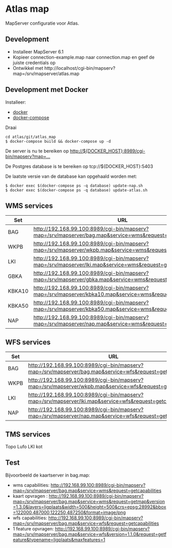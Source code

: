 Atlas map
=========

MapServer configuratie voor Atlas. 


Development
-----------

* Installeer MapServer 6.1
* Kopieer connection-example.map naar connection.map en geef de juiste credentials op
* Ontwikkel met http://localhost/cgi-bin/mapserv?map=/srv/mapserver/atlas.map


Development met Docker
----------------------

Installeer:

* [docker](https://docs.docker.com/index.html)
* [docker-compose](https://docs.docker.com/compose/install/)

Draai

    cd atlas/git/atlas_map
	$ docker-compose build && docker-compose up -d

De server is nu te bereiken op <http://${DOCKER_HOST}:8989/cgi-bin/mapserv?map=...>

De Postgres database is te bereiken op tcp://${DOCKER_HOST}:5403

De laatste versie van de database kan opgehaald worden met:

	$ docker exec $(docker-compose ps -q database) update-nap.sh
	$ docker exec $(docker-compose ps -q database) update-atlas.sh 
	

WMS services
------------

| Set    | URL                                                                                                          |
| ------ | ------------------------------------------------------------------------------------------------------------ | 
| BAG    | http://192.168.99.100:8989/cgi-bin/mapserv?map=/srv/mapserver/bag.map&service=wms&request=getcapabilities    |
| WKPB   | http://192.168.99.100:8989/cgi-bin/mapserv?map=/srv/mapserver/wkpb.map&service=wms&request=getcapabilities   |
| LKI    | http://192.168.99.100:8989/cgi-bin/mapserv?map=/srv/mapserver/lki.map&service=wms&request=getcapabilities    |
| GBKA   | http://192.168.99.100:8989/cgi-bin/mapserv?map=/srv/mapserver/gbka.map&service=wms&request=getcapabilities   |
| KBKA10 | http://192.168.99.100:8989/cgi-bin/mapserv?map=/srv/mapserver/kbka10.map&service=wms&request=getcapabilities |
| KBKA50 | http://192.168.99.100:8989/cgi-bin/mapserv?map=/srv/mapserver/kbka50.map&service=wms&request=getcapabilities |
| NAP    | http://192.168.99.100:8989/cgi-bin/mapserv?map=/srv/mapserver/nap.map&service=wms&request=getcapabilities    |


WFS services
------------

| Set    | URL                                                                                                          |
| ------ | ------------------------------------------------------------------------------------------------------------ | 
| BAG    | http://192.168.99.100:8989/cgi-bin/mapserv?map=/srv/mapserver/bag.map&service=wfs&request=getcapabilities    |
| WKPB   | http://192.168.99.100:8989/cgi-bin/mapserv?map=/srv/mapserver/wkpb.map&service=wfs&request=getcapabilities   |
| LKI    | http://192.168.99.100:8989/cgi-bin/mapserv?map=/srv/mapserver/lki.map&service=wfs&request=getcapabilities    |
| NAP    | http://192.168.99.100:8989/cgi-bin/mapserv?map=/srv/mapserver/nap.map&service=wfs&request=getcapabilities    |


TMS services
------------
Topo
Lufo
LKI kot



Test
----

Bijvoorbeeld de kaartserver in bag.map:

* wms capabilities:   <http://192.168.99.100:8989/cgi-bin/mapserv?map=/srv/mapserver/bag.map&service=wms&request=getcapabilities>
* kaart opvragen :    <http://192.168.99.100:8989/cgi-bin/mapserv?map=/srv/mapserver/bag.map&service=wms&request=getmap&version=1.3.0&layers=ligplaats&width=500&height=500&crs=epsg:28992&bbox=122000,487000,122250,487250&format=image/png>
* wfs capabilities:   <http://192.168.99.100:8989/cgi-bin/mapserv?map=/srv/mapserver/bag.map&service=wfs&request=getcapabilities>
* 1 feature opvragen: <http://192.168.99.100:8989/cgi-bin/mapserv?map=/srv/mapserver/bag.map&service=wfs&version=1.1.0&request=getfeature&typename=ligplaats&maxfeatures=1>
